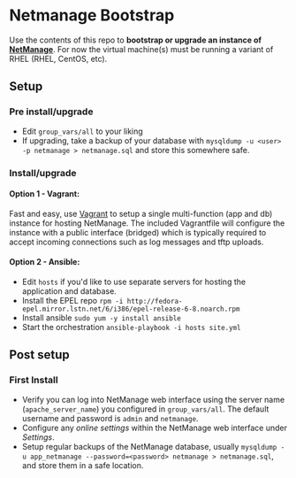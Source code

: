 # Netmanage Bootstrap

Use the contents of this repo to **bootstrap or upgrade an instance of [NetManage](https://github.com/JCotton1123/netmanage)**. For now the virtual machine(s) must be running a variant of RHEL (RHEL, CentOS, etc).

## Setup

### Pre install/upgrade

* Edit `group_vars/all` to your liking
* If upgrading, take a backup of your database with `mysqldump -u <user> -p netmanage > netmanage.sql` and store this somewhere safe.

### Install/upgrade

#### Option 1 - Vagrant:

Fast and easy, use [Vagrant](https://www.vagrantup.com/) to setup a single multi-function (app and db) instance for hosting NetManage. The included Vagrantfile will configure the instance with a public interface (bridged) which is typically required to accept incoming connections such as log messages and tftp uploads.

#### Option 2 - Ansible:

* Edit `hosts` if you'd like to use separate servers for hosting the application and database.
* Install the EPEL repo `rpm -i http://fedora-epel.mirror.lstn.net/6/i386/epel-release-6-8.noarch.rpm`
* Install ansible `sudo yum -y install ansible`
* Start the orchestration `ansible-playbook -i hosts site.yml`

## Post setup

### First Install

* Verify you can log into NetManage web interface using the server name (`apache_server_name`) you configured in `group_vars/all`. The default username and password is `admin` and `netmanage`.
* Configure any *online settings* within the NetManage web interface under *Settings*.
* Setup regular backups of the NetManage database, usually `mysqldump -u app_netmanage --password=<password> netmanage > netmanage.sql`, and store them in a safe location.

